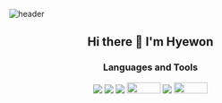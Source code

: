 ![header](https://capsule-render.vercel.app/api?type=slice&color=79e5cb&height=250&section=header&text=Hyewon%20Lee&fontSize=90)


<h2 align="center"><b>Hi there 👋 I'm Hyewon</b></h2>

<!--
**devmerry/devmerry** is a ✨ _special_ ✨ repository because its `README.md` (this file) appears on your GitHub profile.

Here are some ideas to get you started:

- 🔭 I’m currently working on ...
- 🌱 I’m currently learning ...
- 👯 I’m looking to collaborate on ...
- 🤔 I’m looking for help with ...
- 💬 Ask me about ...
- 📫 How to reach me: ...
- 😄 Pronouns: ...
- ⚡ Fun fact: ...
-->

<h3 align="center"><b>Languages and Tools</b></h3>
<div>
<p align="center">
 
<img src="https://img.shields.io/badge/HTML5-E34F26?style=flat-square&logo=HTML5&logoColor=white"/>
<img src="https://img.shields.io/badge/JavaScript-F7DF1E?style=flat-square&logo=JavaScript&logoColor=white"/>
<img src="https://img.shields.io/badge/Java-007396?style=flat-square&logo=java&logoColor=white"/>
<img src="https://img.shields.io/badge/jquery-0769AD?style=for-the-badge&logo=jquery&logoColor=white" width="60" height="20">
<img src="https://img.shields.io/badge/Spring-6DB33F?style=flat-square&logo=Spring&logoColor=white"/>
<img src="https://img.shields.io/badge/oracle-F80000?style=for-the-badge&logo=oracle&logoColor=white" width="60" height="20">

</div>



